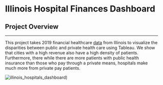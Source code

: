 # Illinois Hospital Finances Dashboard
## Project Overview
___
This project takes 2019 financial healthcare [data](https://figshare.com/articles/dataset/Illinois_Hospital_Financial_Data/8018555/1) from Illinois to visualize the disparities between public and private health care using Tableau. We show that cities with a high revenue also have a high density of patients. Furthermore, there while there are more patients with public health insurance than those who pay through a private means, hospitals make much more from private pay patients. 

![illinois_hospitals_dashboard](https://user-images.githubusercontent.com/94077724/218639653-70aefe70-1bf7-4ee3-8a23-93bb71b21e3b.png))
